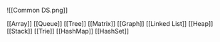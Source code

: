 ![[Common DS.png]]

[[Array]]
[[Queue]]
[[Tree]]
[[Matrix]]
[[Graph]]
[[Linked List]]
[[Heap]]
[[Stack]]
[[Trie]]
[[HashMap]]
[[HashSet]]

